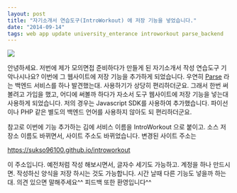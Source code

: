 ```yaml
---
layout: post
title: "자기소개서 연습도구(IntroWorkout) 에 저장 기능을 넣었습니다."
date: "2014-09-14"
tags: web app update university_enterance introworkout parse_backend
---
```

<img class="image-wrapper" src="{{ site.url }}/resources/introworkout_login.png"><br>

안녕하세요. 저번에 제가 모의면접 준비하다가 만들게 된 자기소개서 작성 연습도구 기악나시나요?
이번에 그 웹사이트에 저장 기능을 추가하게 되었습니다.
우연히 <a href="http://parse.com">Parse</a> 라는 백엔드 서비스를 하나 발견했는대. 사용하기가 상당히 편리하더군요.
그래서 한번 써볼려고 가입을 했고, 어디에 써볼까 하다가 자소서 도구 웹사이트에 저장 기능을 넣는대 사용하게 되었습니다.
저의 경우는 Javascript SDK를 사용하여 추가했습니다. 파이선이나 PHP 같은 별도의 백엔드 언어를 사용하지 않아도 되 편리하더군요.

참고로 이번에 기능 추가하는 김에 서비스 이름을 IntroWorkout 으로 붙이고. 소스 저장소 이름도 바뀌면서,
사이트 주소도 바뀌었습니다. 변경된 사이트 주소는

<a href="https://sukso96100.github.io/introworkout">https://sukso96100.github.io/introworkout</a>

이 주소입니다. 예전처럼 작성 해보시면서, 글자수 세기도 가능하고. 계정을 하나 만드시면. 
작성하신 양식을 저장 하시는 것도 가능합니다. 시간 날때 다른 기능도 넣을까 하는대. 의견 있으면 말해주세요^^
피드백 또한 환영입니다^^